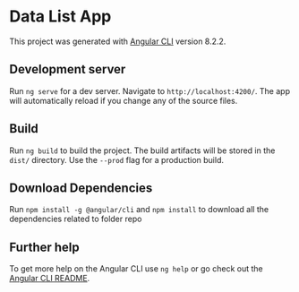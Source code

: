 # Data List App

This project was generated with [Angular CLI](https://github.com/angular/angular-cli) version 8.2.2.

## Development server

Run `ng serve` for a dev server. Navigate to `http://localhost:4200/`. The app will automatically reload if you change any of the source files.

## Build

Run `ng build` to build the project. The build artifacts will be stored in the `dist/` directory. Use the `--prod` flag for a production build.

## Download Dependencies

Run `npm install -g @angular/cli` and `npm install` to download all the dependencies related to folder repo

## Further help

To get more help on the Angular CLI use `ng help` or go check out the [Angular CLI README](https://github.com/angular/angular-cli/blob/master/README.md).
